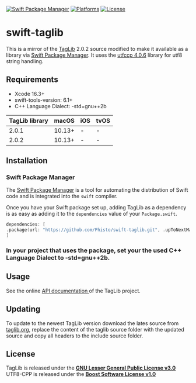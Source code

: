 [![Swift Package Manager](https://img.shields.io/badge/Swift_Package_Manager-compatible-green?style=flat)](https://img.shields.io/badge/Swift_Package_Manager-compatible-green?style=flat)
[![Platforms](https://img.shields.io/badge/Platforms-macOS-green?style=flat)](https://img.shields.io/badge/Platforms-macOS-Green?style=flat)
[![License](https://img.shields.io/github/license/Phisto/swift-taglib.svg?style=flat)](https://github.com/Phisto/swift-taglib)

# swift-taglib

This is a mirror of the [TagLib](https://taglib.org/) 2.0.2 source modified to make it available as a library via [Swift Package Manager](https://www.swift.org/package-manager/). It uses the [utfccp 4.0.6](https://github.com/nemtrif/utfcpp) library for utf8 string handling. 

## Requirements

- Xcode 16.3+
- swift-tools-version: 6.1+
- C++ Language Dialect: -std=gnu++2b

TagLib library   | macOS  |  iOS   |  tvOS
-----------------|--------|--------|--------
2.0.1            | 10.13+ |    -   |    -
2.0.2            | 10.13+ |    -   |    -

## Installation

### Swift Package Manager

The [Swift Package Manager](https://swift.org/package-manager/) is a tool for automating the distribution of Swift code and is integrated into the `swift` compiler.

Once you have your Swift package set up, adding TagLib as a dependency is as easy as adding it to the `dependencies` value of your `Package.swift`.

```swift
dependencies: [
.package(url: "https://github.com/Phisto/swift-taglib.git", .upToNextMajor(from: "2.0.2"))
]
```

### In your project that uses the package, set your the used C++ Language Dialect to -std=gnu++2b.

## Usage

See the online  [API documentation ](https://taglib.org/api/) of the TagLib project.

## Updating

To update to the newest TagLib version download the lates source from [taglib.org](https://taglib.org/), replace the content of the taglib source folder with the updated source and copy all headers to the include source folder.

## License

TagLib is released under the [**GNU Lesser General Public License v3.0**](./LICENSE)
UTF8-CPP is released under the [**Boost Software License v1.0**](./Sources/utf8/LICENSE)
